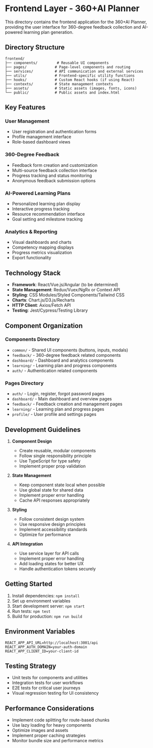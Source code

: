 # Frontend Layer - 360+AI Planner

This directory contains the frontend application for the 360+AI Planner, providing the user interface for 360-degree feedback collection and AI-powered learning plan generation.

## Directory Structure

```
frontend/
├── components/         # Reusable UI components
├── pages/             # Page-level components and routing
├── services/          # API communication and external services
├── utils/             # Frontend-specific utility functions
├── hooks/             # Custom React hooks (if using React)
├── contexts/          # State management contexts
├── assets/            # Static assets (images, fonts, icons)
└── public/            # Public assets and index.html
```

## Key Features

### User Management
- User registration and authentication forms
- Profile management interface
- Role-based dashboard views

### 360-Degree Feedback
- Feedback form creation and customization
- Multi-source feedback collection interface
- Progress tracking and status monitoring
- Anonymous feedback submission options

### AI-Powered Learning Plans
- Personalized learning plan display
- Interactive progress tracking
- Resource recommendation interface
- Goal setting and milestone tracking

### Analytics & Reporting
- Visual dashboards and charts
- Competency mapping displays
- Progress metrics visualization
- Export functionality

## Technology Stack

- **Framework**: React/Vue.js/Angular (to be determined)
- **State Management**: Redux/Vuex/NgRx or Context API
- **Styling**: CSS Modules/Styled Components/Tailwind CSS
- **Charts**: Chart.js/D3.js/Recharts
- **HTTP Client**: Axios/Fetch API
- **Testing**: Jest/Cypress/Testing Library

## Component Organization

### Components Directory
- `common/` - Shared UI components (buttons, inputs, modals)
- `feedback/` - 360-degree feedback related components
- `dashboard/` - Dashboard and analytics components
- `learning/` - Learning plan and progress components
- `auth/` - Authentication related components

### Pages Directory
- `auth/` - Login, register, forgot password pages
- `dashboard/` - Main dashboard and overview pages
- `feedback/` - Feedback creation and management pages
- `learning/` - Learning plan and progress pages
- `profile/` - User profile and settings pages

## Development Guidelines

1. **Component Design**
   - Create reusable, modular components
   - Follow single responsibility principle
   - Use TypeScript for type safety
   - Implement proper prop validation

2. **State Management**
   - Keep component state local when possible
   - Use global state for shared data
   - Implement proper error handling
   - Cache API responses appropriately

3. **Styling**
   - Follow consistent design system
   - Use responsive design principles
   - Implement accessibility standards
   - Optimize for performance

4. **API Integration**
   - Use service layer for API calls
   - Implement proper error handling
   - Add loading states for better UX
   - Handle authentication tokens securely

## Getting Started

1. Install dependencies: `npm install`
2. Set up environment variables
3. Start development server: `npm start`
4. Run tests: `npm test`
5. Build for production: `npm run build`

## Environment Variables

```
REACT_APP_API_URL=http://localhost:3001/api
REACT_APP_AUTH_DOMAIN=your-auth-domain
REACT_APP_CLIENT_ID=your-client-id
```

## Testing Strategy

- Unit tests for components and utilities
- Integration tests for user workflows
- E2E tests for critical user journeys
- Visual regression testing for UI consistency

## Performance Considerations

- Implement code splitting for route-based chunks
- Use lazy loading for heavy components
- Optimize images and assets
- Implement proper caching strategies
- Monitor bundle size and performance metrics
